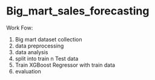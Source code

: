 # Big_mart_sales_forecasting
  
Work Fow:

1. Big mart dataset collection
2. data preprocessing
3. data analysis
4. split into train n Test data
5. Train XGBoost Regressor with train data
6. evaluation
